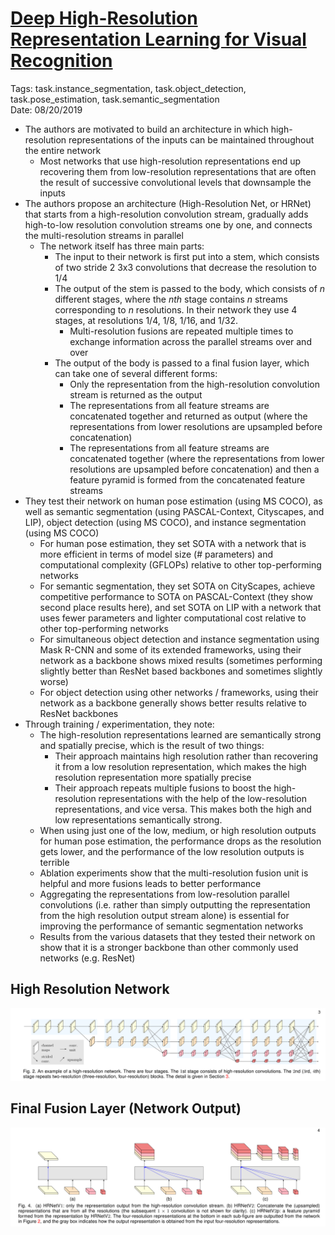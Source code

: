 # [Deep High-Resolution Representation Learning for Visual Recognition](https://arxiv.org/abs/1908.07919)

Tags: task.instance_segmentation, task.object_detection, task.pose_estimation, task.semantic_segmentation  
Date: 08/20/2019  

- The authors are motivated to build an architecture in which high-resolution representations of the inputs can be maintained throughout the entire network
    - Most networks that use high-resolution representations end up recovering them from low-resolution representations that are often the result of successive convolutional levels that downsample the inputs
- The authors propose an architecture (High-Resolution Net, or HRNet) that starts from a high-resolution convolution stream, gradually adds high-to-low resolution convolution streams one by one, and connects the multi-resolution streams in parallel
    - The network itself has three main parts:
        - The input to their network is first put into a stem, which consists of two stride 2 3x3 convolutions that decrease the resolution to 1/4
        - The output of the stem is passed to the body, which consists of *n* different stages, where the *nth* stage contains *n* streams corresponding to *n* resolutions. In their network they use 4 stages, at resolutions 1/4, 1/8, 1/16, and 1/32.
            - Multi-resolution fusions are repeated multiple times to exchange information across the parallel streams over and over
        - The output of the body is passed to a final fusion layer, which can take one of several different forms:
            - Only the representation from the high-resolution convolution stream is returned as the output
            - The representations from all feature streams are concatenated together and returned as output (where the representations from lower resolutions are upsampled before concatenation)
            - The representations from all feature streams are concatenated together (where the representations from lower resolutions are upsampled before concatenation) and then a feature pyramid is formed from the concatenated feature streams
- They test their network on human pose estimation (using MS COCO), as well as semantic segmentation (using PASCAL-Context, Cityscapes, and LIP), object detection (using MS COCO), and instance segmentation (using MS COCO)
    - For human pose estimation, they set SOTA with a network that is more efficient in terms of model size (# parameters) and computational complexity (GFLOPs) relative to other top-performing networks
    - For semantic segmentation, they set SOTA on CityScapes, achieve competitive performance to SOTA on PASCAL-Context (they show second place results here), and set SOTA on LIP with a network that uses fewer parameters and lighter computational cost relative to other top-performing networks
    - For simultaneous object detection and instance segmentation using Mask R-CNN and some of its extended frameworks, using their network as a backbone shows mixed results (sometimes performing slightly better than ResNet based backbones and sometimes slightly worse)
    - For object detection using other networks / frameworks, using their network as a backbone generally shows better results relative to ResNet backbones
- Through training / experimentation, they note:
    - The high-resolution representations learned are semantically strong and spatially precise, which is the result of two things:
        - Their approach maintains high resolution rather than recovering it from a low resolution representation, which makes the high resolution representation more spatially precise
        - Their approach repeats multiple fusions to boost the high-resolution representations with the help of the low-resolution representations, and vice versa. This makes both the high and low representations semantically strong.
    - When using just one of the low, medium, or high resolution outputs for human pose estimation, the performance drops as the resolution gets lower, and the performance of the low resolution outputs is terrible
    - Ablation experiments show that the multi-resolution fusion unit is helpful and more fusions leads to better performance
    - Aggregating the representations from low-resolution parallel convolutions (i.e. rather than simply outputting the representation from the high resolution output stream alone) is essential for improving the performance of semantic segmentation networks
    - Results from the various datasets that they tested their network on show that it is a stronger backbone than other commonly used networks (e.g. ResNet)


## High Resolution Network

![High Resolution Network](./images/high_res_network.png)

## Final Fusion Layer (Network Output)

![Final Fusion Layer](./images/final_fusion_layer.png)
